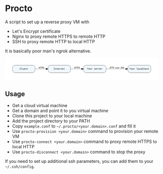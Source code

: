 Procto
======

A script to set up a reverse proxy VM with

  * Let's Encrypt certificate
  * Nginx to proxy remote HTTPS to remote HTTP
  * SSH to proxy remote HTTP to local HTTP

It is basically poor man's ngrok alternative.

![Diagram](diagrams/diagram.svg)

Usage
-----

  * Get a cloud virtual machine
  * Get a domain and point it to you virtual machine
  * Clone this project to your local machine
  * Add the project directory to your PATH
  * Copy `example.conf` to `~/.procto/<your.domain>.conf` and fill it
  * Use `procto-provision <your.domain>` command to provision your remote VM
  * Use `procto-connect <your.domain>` command to proxy remote HTTPS to local HTTP
  * Use `procto-disconnect <your.domain>` command to stop the proxy

If you need to set up additional ssh parameters, you can add them to your `~/.ssh/config`.
